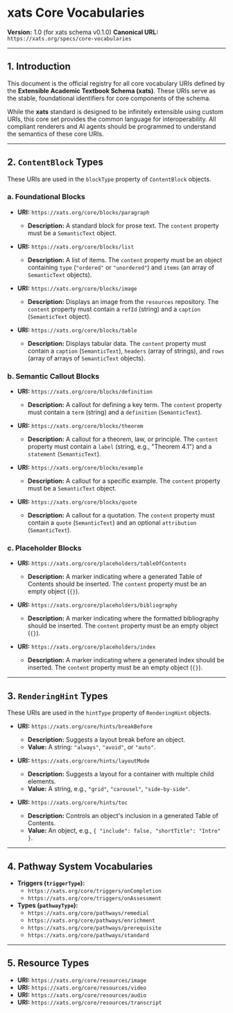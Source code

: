 # xats Core Vocabularies

**Version:** 1.0 (for xats schema v0.1.0)
**Canonical URL:** `https://xats.org/specs/core-vocabularies`

---

## 1. Introduction

This document is the official registry for all core vocabulary URIs defined by the **Extensible Academic Textbook Schema (xats)**. These URIs serve as the stable, foundational identifiers for core components of the schema.

While the **xats** standard is designed to be infinitely extensible using custom URIs, this core set provides the common language for interoperability. All compliant renderers and AI agents should be programmed to understand the semantics of these core URIs.

---

## 2. `ContentBlock` Types

These URIs are used in the `blockType` property of `ContentBlock` objects.

### a. Foundational Blocks

- **URI:** `https://xats.org/core/blocks/paragraph`
  - **Description:** A standard block for prose text. The `content` property must be a `SemanticText` object.

- **URI:** `https://xats.org/core/blocks/list`
  - **Description:** A list of items. The `content` property must be an object containing `type` (`"ordered"` or `"unordered"`) and `items` (an array of `SemanticText` objects).

- **URI:** `https://xats.org/core/blocks/image`
  - **Description:** Displays an image from the `resources` repository. The `content` property must contain a `refId` (string) and a `caption` (`SemanticText` object).

- **URI:** `https://xats.org/core/blocks/table`
  - **Description:** Displays tabular data. The `content` property must contain a `caption` (`SemanticText`), `headers` (array of strings), and `rows` (array of arrays of `SemanticText` objects).

### b. Semantic Callout Blocks

- **URI:** `https://xats.org/core/blocks/definition`
  - **Description:** A callout for defining a key term. The `content` property must contain a `term` (string) and a `definition` (`SemanticText`).

- **URI:** `https://xats.org/core/blocks/theorem`
  - **Description:** A callout for a theorem, law, or principle. The `content` property must contain a `label` (string, e.g., "Theorem 4.1") and a `statement` (`SemanticText`).

- **URI:** `https://xats.org/core/blocks/example`
  - **Description:** A callout for a specific example. The `content` property must be a `SemanticText` object.

- **URI:** `https://xats.org/core/blocks/quote`
  - **Description:** A callout for a quotation. The `content` property must contain a `quote` (`SemanticText`) and an optional `attribution` (`SemanticText`).

### c. Placeholder Blocks

- **URI:** `https://xats.org/core/placeholders/tableOfContents`
  - **Description:** A marker indicating where a generated Table of Contents should be inserted. The `content` property must be an empty object (`{}`).

- **URI:** `https://xats.org/core/placeholders/bibliography`
  - **Description:** A marker indicating where the formatted bibliography should be inserted. The `content` property must be an empty object (`{}`).

- **URI:** `https://xats.org/core/placeholders/index`
  - **Description:** A marker indicating where a generated index should be inserted. The `content` property must be an empty object (`{}`).

---

## 3. `RenderingHint` Types

These URIs are used in the `hintType` property of `RenderingHint` objects.

- **URI:** `https://xats.org/core/hints/breakBefore`
  - **Description:** Suggests a layout break before an object.
  - **Value:** A string: `"always"`, `"avoid"`, or `"auto"`.

- **URI:** `https://xats.org/core/hints/layoutMode`
  - **Description:** Suggests a layout for a container with multiple child elements.
  - **Value:** A string, e.g., `"grid"`, `"carousel"`, `"side-by-side"`.

- **URI:** `https://xats.org/core/hints/toc`
  - **Description:** Controls an object's inclusion in a generated Table of Contents.
  - **Value:** An object, e.g., `{ "include": false, "shortTitle": "Intro" }`.

---

## 4. Pathway System Vocabularies

- **Triggers (`triggerType`):**
  - `https://xats.org/core/triggers/onCompletion`
  - `https://xats.org/core/triggers/onAssessment`
- **Types (`pathwayType`):**
  - `https://xats.org/core/pathways/remedial`
  - `https://xats.org/core/pathways/enrichment`
  - `https://xats.org/core/pathways/prerequisite`
  - `https://xats.org/core/pathways/standard`

---

## 5. Resource Types

- **URI:** `https://xats.org/core/resources/image`
- **URI:** `https://xats.org/core/resources/video`
- **URI:** `https://xats.org/core/resources/audio`
- **URI:** `https://xats.org/core/resources/transcript`